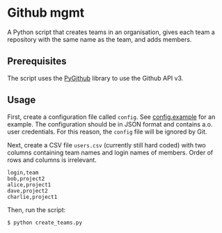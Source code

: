 # Github mgmt

A Python script that creates teams in an organisation, gives each team a
repository with the same name as the team, and adds members.

## Prerequisites

The script uses the [PyGithub](http://jacquev6.net/PyGithub/v1/introduction.html) library to use the Github API v3.

## Usage

First, create a configuration file called `config`. See [config.example](config.example) for an example. The configuration should be in JSON format and contains a.o. user credentials. For this reason, the `config` file will be ignored by Git.

Next, create a CSV file `users.csv` (currently still hard coded) with two columns containing team names and login names of members. Order of rows and columns is irrelevant.

```csv
login,team
bob,project2
alice,project1
dave,project2
charlie,project1
```

Then, run the script:

```
$ python create_teams.py
```
